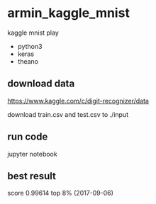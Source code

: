 # armin_kaggle_mnist

kaggle mnist play     

* python3
* keras
* theano

## download data

https://www.kaggle.com/c/digit-recognizer/data     

download train.csv and test.csv to ./input     

## run code

jupyter notebook     

## best result

score 0.99614 top 8%  (2017-09-06)     
